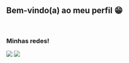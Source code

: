 ## Bem-vindo(a) ao meu perfil 😁
<br>

### Minhas redes!
 
<div> 
  <a href = "mailto:botelhogabriel002@gmail.com"><img src="https://img.shields.io/badge/-Gmail-%23333?style=for-the-badge&logo=gmail&logoColor=white" target="_blank"></a>
  <a href="https://https://www.linkedin.com/in/pedrogabrielpereira/" target="_blank"><img src="https://img.shields.io/badge/-LinkedIn-%230077B5?style=for-the-badge&logo=linkedin&logoColor=white" target="_blank"></a>
</div>

